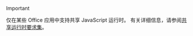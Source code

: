 > [!IMPORTANT]
> 仅在某些 Office 应用中支持共享 JavaScript 运行时。 有关详细信息，请参阅[共享运行时要求集](/javascript/api/requirement-sets/common/shared-runtime-requirement-sets)。
